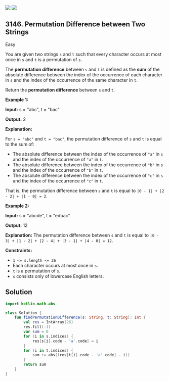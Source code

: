 [![](https://img.shields.io/github/stars/javadev/LeetCode-in-Kotlin?label=Stars&style=flat-square)](https://github.com/javadev/LeetCode-in-Kotlin)
[![](https://img.shields.io/github/forks/javadev/LeetCode-in-Kotlin?label=Fork%20me%20on%20GitHub%20&style=flat-square)](https://github.com/javadev/LeetCode-in-Kotlin/fork)

## 3146\. Permutation Difference between Two Strings

Easy

You are given two strings `s` and `t` such that every character occurs at most once in `s` and `t` is a permutation of `s`.

The **permutation difference** between `s` and `t` is defined as the **sum** of the absolute difference between the index of the occurrence of each character in `s` and the index of the occurrence of the same character in `t`.

Return the **permutation difference** between `s` and `t`.

**Example 1:**

**Input:** s = "abc", t = "bac"

**Output:** 2

**Explanation:**

For `s = "abc"` and `t = "bac"`, the permutation difference of `s` and `t` is equal to the sum of:

*   The absolute difference between the index of the occurrence of `"a"` in `s` and the index of the occurrence of `"a"` in `t`.
*   The absolute difference between the index of the occurrence of `"b"` in `s` and the index of the occurrence of `"b"` in `t`.
*   The absolute difference between the index of the occurrence of `"c"` in `s` and the index of the occurrence of `"c"` in `t`.

That is, the permutation difference between `s` and `t` is equal to `|0 - 1| + |2 - 2| + |1 - 0| = 2`.

**Example 2:**

**Input:** s = "abcde", t = "edbac"

**Output:** 12

**Explanation:** The permutation difference between `s` and `t` is equal to `|0 - 3| + |1 - 2| + |2 - 4| + |3 - 1| + |4 - 0| = 12`.

**Constraints:**

*   `1 <= s.length <= 26`
*   Each character occurs at most once in `s`.
*   `t` is a permutation of `s`.
*   `s` consists only of lowercase English letters.

## Solution

```kotlin
import kotlin.math.abs

class Solution {
    fun findPermutationDifference(s: String, t: String): Int {
        val res = IntArray(26)
        res.fill(-1)
        var sum = 0
        for (i in s.indices) {
            res[s[i].code - 'a'.code] = i
        }
        for (i in t.indices) {
            sum += abs((res[t[i].code - 'a'.code] - i))
        }
        return sum
    }
}
```